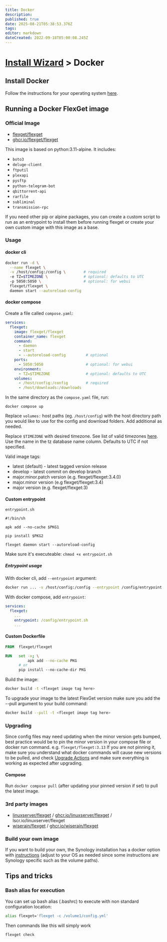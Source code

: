 ```yaml
---
title: Docker
description: 
published: true
date: 2025-08-21T05:38:53.376Z
tags: 
editor: markdown
dateCreated: 2022-09-18T05:00:08.245Z
---
```


# [Install Wizard](/InstallWizard) > Docker

## Install Docker

Follow the instructions for your operating system [here](https://docs.docker.com/engine/install/).

## Running a Docker FlexGet image

### Official Image
- [flexget/flexget](https://hub.docker.com/r/flexget/flexget)
- [ghcr.io/flexget/flexget](https://github.com/flexget/flexget/pkgs/container/flexget)

This image is based on python:3.11-alpine. It includes:
- `boto3`
- `deluge-client`
- `ftputil`
- `plexapi`
- `pysftp`
- `python-telegram-bot`
- `qbittorrent-api`
- `rarfile`
- `subliminal`
- `transmission-rpc`

If you need other pip or alpine packages, you can create a custom script to run as an entrypoint to install them before running flexget or create your own custom image with this image as a base.

### Usage

#### docker cli
```bash
docker run -d \
  --name flexget \
  -v /host/config:/config \        # required
  -e TZ=$TIMEZONE \                # optional: defaults to UTC
  -p 5050:5050 \                   # optional: for webui
  flexget/flexget \
  daemon start --autoreload-config
```

#### docker compose
Create a file called `compose.yaml`:
```yaml
services:
  flexget:
    image: flexget/flexget
    container_name: flexget
    command:
      - daemon
      - start
      - --autoreload-config         # optional
    ports:
      - 5050:5050                   # optional: for webui
    environment:
      - TZ=$TIMEZONE                # optional: defaults to UTC
    volumes:
      - /host/config:/config        # required
      - /host/downloads:/downloads 
```
In the same directory as the `compose.yaml` file, run:
```console
docker compose up
```

Replace `volumes:` host paths (eg. `/host/config`) with the host directory path you would like to use for the config and download folders. Add additional as needed.

Replace `$TIMEZONE` with desired timezone. See list of valid timezones [here](https://en.wikipedia.org/wiki/List_of_tz_database_time_zones). Use the name in the tz database name column. Defaults to UTC if not specified.

Valid image tags:
 - latest (default) - latest tagged version release
 - develop - latest commit on develop branch
 - major.minor.patch version (e.g. flexget/flexget:3.4.0)
 - major.minor version (e.g flexget/flexget:3.4)
 - major version (e.g. flexget/flexget:3)

#### Custom entrypoint

`entrypoint.sh`
```
#!/bin/sh

apk add --no-cache $PKG1

pip install $PKG2

flexget daemon start --autoreload-config
```

Make sure it's executeable: `chmod +x entrypoint.sh`

##### Entrypoint usage

With docker cli, add `--entrypoint` argument:

```bash
docker run ... -v /host/config:/config --entrypoint /config/entrypoint.sh ...
```

With docker compose, add `entrypoint`:

```yaml
services:
  flexget:
    ...
    entrypoint: /config/entrypoint.sh
    ...
```

#### Custom Dockerfile

```Dockerfile
FROM  flexget/flexget

RUN   set -x; \
		  apk add --no-cache PKG 
      # or 
      pip install --no-cache-dir PKG

```
Build the image:
```bash
docker build -t <flexget image tag here>

```
To upgrade your image to the latest FlexGet version make sure you add the --pull argument to your build command:
```bash
docker build --pull -t <flexget image tag here>

```

### Upgrading
Since config files may need updating when the minor version gets bumped, best practice would be to pin the minor version in your compose file or docker run command. e.g. `flexget/flexget:3.13` If you are not pinning it, make sure you understand what docker commands will cause new versions to be pulled, and check [Upgrade Actions](/UpgradeActions) and make sure everything is working as expected after upgrading.

#### Compose
Run `docker compose pull` (after updating your pinned version if set) to pull the latest image.

### 3rd party images
  - [linuxserver/flexget](https://hub.docker.com/r/linuxserver/flexget) / [ghcr.io/linuxserver/flexget](https://github.com/linuxserver/docker-flexget/pkgs/container/flexget) / lscr.io/linuxserver/flexget
  - [wiserain/flexget](https://hub.docker.com/r/wiserain/flexget) / [ghcr.io/wiserain/flexget](https://github.com/wiserain/docker-flexget/pkgs/container/flexget)
  
### Build your own image

If you want to build your own, the Synology installation has a docker option with [instructions](/InstallWizard/SynologyNAS/Docker) (adjust to your OS as needed since some instructions are Synology specific such as the volume paths).

## Tips and tricks

### Bash alias for execution

You can set up bash alias (.bashrc) to execute with non standard configuration location:

```bash
alias flexget='flexget -c /volume1/config.yml'
```

Then commands like this will simply work

```bash
flexget check
```
